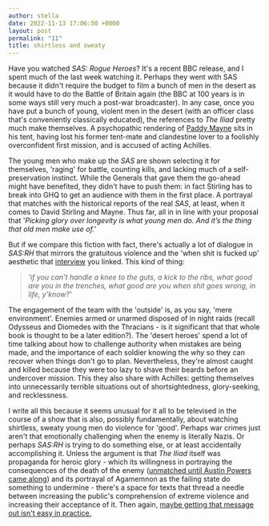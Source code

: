 ```yaml
---
author: stella
date: 2022-11-13 17:06:50 +0000
layout: post
permalink: "11"
title: shirtless and sweaty
---
```



Have you watched *SAS: Rogue Heroes*? It's a recent BBC release, and I spent much of the last week watching it. Perhaps they went with SAS because it didn't require the budget to film a bunch of men in the desert as it would have to do the Battle of Britain again (the BBC at 100 years is in some ways still very much a post-war broadcaster). In any case, once you have put a bunch of young, violent men in the desert (with an officer class that's conveniently classically educated), the references to *The Iliad* pretty much make themselves. A psychopathic rendering of [Paddy Mayne](https://en.wikipedia.org/wiki/Paddy_Mayne) sits in his tent, having lost his former tent-mate and clandestine lover to a foolishly overconfident first mission, and is accused of acting Achilles.  

The young men who make up the *SAS* are shown selecting it for themselves, 'raging' for battle, counting kills, and lacking much of a self-preservation instinct. While the Generals that gave them the go-ahead might have benefited, they didn't have to push them: in fact Stirling has to break into GHQ to get an audience with them in the first place. A portrayal that matches with the historical reports of the real *SAS*, at least, when it comes to David Stirling and Mayne. Thus far, all in in line with your proposal that '*Picking glory over longevity is what young men do. And it’s the thing that old men make use of.*'

But if we compare this fiction with fact, there's actually a lot of dialogue in *SAS:RH* that mirrors the gratuitous violence and the 'when shit is fucked up' aesthetic that [interview](https://www.youtube.com/watch?v=wtqe5msnGAY&t=2123s) you linked. This kind of thing:  

> *'if you can't handle a knee to the guts, a kick to the ribs, what good are you in the trenches, what good are you when shit goes wrong, in life, y'know?'*  

The engagement of the team with the 'outside' is, as you say, 'mere environment'. Enemies armed or unarmed disposed of in night raids (recall Odysseus and Diomedes with the Thracians - is it significant that that whole book is thought to be a later edition?). The 'desert heroes' spend a lot of time talking about how to challenge authority when mistakes are being made, and the importance of each soldier knowing the *why* so they can recover when things don't go to plan. Nevertheless, they're almost caught and killed because they were too lazy to shave their beards before an undercover mission. This they also share with Achilles: getting themselves into unnecessarily terrible situations out of shortsightedness, glory-seeking, and recklessness.  

I write all this because it seems unusual for it all to be televised in the course of a show that is also, possibly fundamentally, about watching shirtless, sweaty young men do violence for 'good'. Perhaps war crimes just aren't that emotionally challenging when the enemy is literally Nazis. Or perhaps *SAS:RH* is trying to do something else, or at least accidentally accomplishing it. Unless the argument is that *The Iliad* itself was propaganda for heroic glory - which its willingness in portraying the consequences of the death of the enemy ([unmatched until Austin Powers came along](https://www.youtube.com/watch?v=Ag_AFraxj-4)) and its portrayal of Agamemnon as the failing state do something to undermine - there's a space for texts that thread a needle between increasing the public's comprehension of extreme violence and increasing their acceptance of it. Then again, [maybe getting that message out isn't easy in practice.](https://www.gutenberg.org/cache/epub/1673/pg1673-images.html)  
